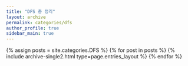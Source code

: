 ```yaml
---
title: "DFS 총 정리"
layout: archive
permalink: categories/dfs
author_profile: true
sidebar_main: true
---
```



{% assign posts = site.categories.DFS %}
{% for post in posts %} {% include archive-single2.html type=page.entries_layout %} {% endfor %}